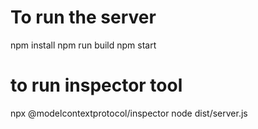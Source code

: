 # To run the server
npm install
npm run build
npm start

# to run inspector tool
npx @modelcontextprotocol/inspector node dist/server.js
